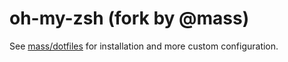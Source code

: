 oh-my-zsh (fork by @mass)
=========================

See [mass/dotfiles](https://github.com/mass/dotfiles) for installation and more custom configuration.


